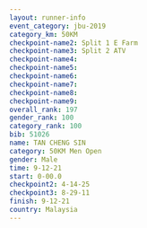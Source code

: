```yaml
---
layout: runner-info 
event_category: jbu-2019 
category_km: 50KM 
checkpoint-name2: Split 1 E Farm 
checkpoint-name3: Split 2 ATV 
checkpoint-name4: 
checkpoint-name5: 
checkpoint-name6: 
checkpoint-name7: 
checkpoint-name8: 
checkpoint-name9: 
overall_rank: 197
gender_rank: 100
category_rank: 100
bib: 51026
name: TAN CHENG SIN
category: 50KM Men Open
gender: Male
time: 9-12-21
start: 0-00.0
checkpoint2: 4-14-25
checkpoint3: 8-29-11
finish: 9-12-21
country: Malaysia
---
```

